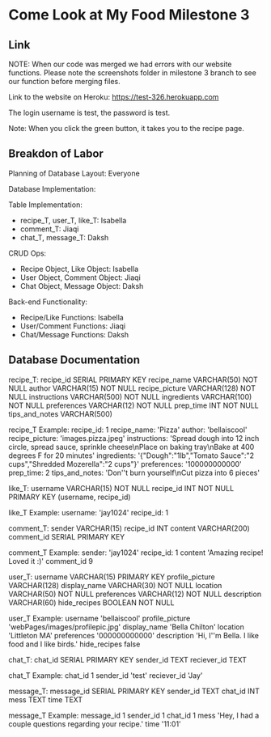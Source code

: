 # Come Look at My Food Milestone 3

## Link

NOTE: When our code was merged we had errors with our website functions. Please note the screenshots folder in milestone 3 branch to see our function before merging files.

Link to the website on Heroku: https://test-326.herokuapp.com

The login username is test, the password is test.

Note: When you click the green button, it takes you to the recipe page.

## Breakdon of Labor
Planning of Database Layout: Everyone

Database Implementation:

Table Implementation:
* recipe_T, user_T, like_T: Isabella
* comment_T: Jiaqi
* chat_T, message_T: Daksh

CRUD Ops:
* Recipe Object, Like Object: Isabella
* User Object, Comment Object: Jiaqi
* Chat Object, Message Object: Daksh

Back-end Functionality:
* Recipe/Like Functions: Isabella
* User/Comment Functions: Jiaqi
* Chat/Message Functions: Daksh

## Database Documentation

recipe_T:
    recipe_id       SERIAL PRIMARY KEY
    recipe_name     VARCHAR(50) NOT NULL
    author          VARCHAR(15) NOT NULL
    recipe_picture  VARCHAR(128) NOT NULL
    instructions    VARCHAR(500) NOT NULL
    ingredients     VARCHAR(100) NOT NULL
    preferences     VARCHAR(12) NOT NULL
    prep_time       INT NOT NULL
    tips_and_notes  VARCHAR(500)

recipe_T Example:
    recipe_id:       1
    recipe_name:     'Pizza'
    author:          'bellaiscool'
    recipe_picture:  'images.pizza.jpeg'
    instructions:    'Spread dough into 12 inch circle, spread sauce, sprinkle cheese\nPlace on baking tray\nBake at 400 degrees F for 20 minutes'
    ingredients:     '{"Dough":"1lb","Tomato Sauce":"2 cups","Shredded Mozerella":"2 cups"}'
    preferences:     '100000000000'
    prep_time:       2
    tips_and_notes:  'Don''t burn yourself\nCut pizza into 6 pieces'

like_T:
    username    VARCHAR(15) NOT NULL
    recipe_id   INT NOT NULL
    PRIMARY KEY (username, recipe_id)

like_T Example:
    username:   'jay1024'
    recipe_id:  1

comment_T:
    sender          VARCHAR(15)
    recipe_id       INT
    content         VARCHAR(200)
    comment_id      SERIAL PRIMARY KEY

comment_T Example:
    sender:         'jay1024'
    recipe_id:      1
    content         'Amazing recipe! Loved it :)'
    comment_id      9

user_T:
    username        VARCHAR(15) PRIMARY KEY
    profile_picture VARCHAR(128)
    display_name    VARCHAR(30) NOT NULL
    location        VARCHAR(50) NOT NULL
    preferences     VARCHAR(12) NOT NULL
    description     VARCHAR(60)
    hide_recipes    BOOLEAN NOT NULL

user_T Example:
    username        'bellaiscool'
    profile_picture 'webPages/images/profilepic.jpg'
    display_name    'Bella Chilton'
    location        'Littleton MA'
    preferences     '000000000000'
    description     'Hi, I''m Bella. I like food and I like birds.'
    hide_recipes    false

chat_T:
    chat_id         SERIAL PRIMARY KEY
    sender_id       TEXT
    reciever_id     TEXT

chat_T Example:
    chat_id         1
    sender_id       'test'
    reciever_id     'Jay'

message_T:
    message_id      SERIAL PRIMARY KEY
    sender_id       TEXT
    chat_id         INT
    mess            TEXT
    time            TEXT

message_T Example:
    message_id      1
    sender_id       1
    chat_id         1
    mess            'Hey, I had a couple questions regarding your recipe.'
    time            '11:01'



